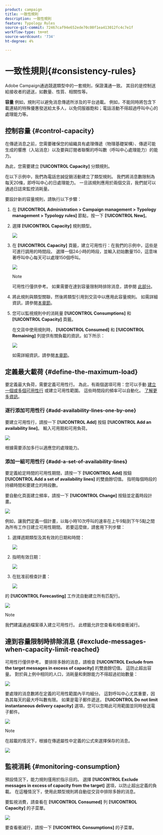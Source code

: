 ```yaml
---
product: campaign
title: 一致性規則
description: 一致性規則
feature: Typology Rules
source-git-commit: 72467caf94e652ede70c00f1ea413012fc4c7e1f
workflow-type: tm+mt
source-wordcount: '734'
ht-degree: 4%

---
```


# 一致性規則{#consistency-rules}

Adobe Campaign通過競選類型中的一套規則，保證溝通一致。 其目的是控制送給接收者的遞送，如數量、性質、相關性等。

**容量** 例如，規則可以避免消息傳遞所涉及的平台過載。 例如，不能同時將包含下載連結的特殊優惠發送給太多人，以免伺服器飽和；電話活動不得超過呼叫中心的處理能力等。

## 控制容量 {#control-capacity}

在傳遞消息之前，您需要確保您的組織具有處理傳遞（物理基礎架構）、傳遞可能生成的響應（入站消息）以及要與訂閱者聯繫的呼叫數（呼叫中心處理能力）的能力。

為此，您需要建立 **[!UICONTROL Capacity]** 分類規則。

在以下示例中，我們為電話忠誠促銷活動建立了類型規則。 我們將消息數限制為每天20條，即呼叫中心的日處理能力。 一旦該規則應用於兩個交貨，我們就可以通過日誌來監控消耗量。

要設計新的容量規則，請執行以下步驟：

1. 在 **[!UICONTROL Administration > Campaign management > Typology management > Typology rules]** 節點，按一下 **[!UICONTROL New]**。
1. 選擇 **[!UICONTROL Capacity]** 規則類型。

   ![](assets/campaign_opt_create_capacity_01.png)

1. 在 **[!UICONTROL Capacity]** 頁籤，建立可用性行：在我們的示例中，這些是可進行調用的時間段。 選擇一個24小時的時段，並輸入初始數量150，這意味著呼叫中心每天可以處理150個呼叫。

   ![](assets/campaign_opt_create_capacity_02.png)

   >[!NOTE]
   >
   >可用性行僅供參考。 如果需要在達到容量限制時排除消息，請參閱 [此部分](#exclude-messages-when-capacity-limit-reached)。

1. 將此規則與類型關聯，然後將類型引用到交貨中以應用此容量規則。 如需詳細資訊，請參閱[本章節](apply-rules.md#apply-a-typology-to-a-delivery)。
1. 您可以監視規則中的消耗量 **[!UICONTROL Consumptions]** 和 **[!UICONTROL Capacity]** 頁籤。

   在交貨中使用規則時， **[!UICONTROL Consumed]** 和 **[!UICONTROL Remaining]** 列提供有關負載的資訊，如下所示：

   ![](assets/campaign_opt_create_capacity_03.png)

   如需詳細資訊，請參閱[本章節](#monitor-consumption)。

## 定義最大載荷 {#define-the-maximum-load}

要定義最大負荷，需要定義可用性行。 為此，有兩個選項可用：您可以手動 [建立一個或多個可用性行](#add-availability-lines-one-by-one) 或建立可用性範圍。 這些時間段的頻率可以自動化。 [了解更多資訊](#add-a-set-of-availability-lines)。

### 逐行添加可用性行 {#add-availability-lines-one-by-one}

要建立可用性行，請按一下 **[!UICONTROL Add]** 按鈕 **[!UICONTROL Add an availability line]**。 輸入可用期和可用負荷。

![](assets/campaign_opt_create_capacity_02.png)

根據需要添加多行以適應您的處理能力。

### 添加一組可用性行 {#add-a-set-of-availability-lines}

要定義給定時間的可用性期間，請按一下 **[!UICONTROL Add]** 按鈕 **[!UICONTROL Add a set of availability lines]** 的雙曲餘切值。 指明每個時段的持續時間和要建立的時段數。

要自動化頁面建立頻率，請按一下 **[!UICONTROL Change]** 按鈕並定義時段計畫。

![](assets/campaign_opt_create_capacity_07.png)

例如，讓我們定義一個計畫，以每小時10次呼叫的速率在上午9點到下午5點之間為所有工作日建立可用性期間。 若要這麼做，請套用下列步驟：

1. 選擇週期類型及其有效的日期和時間：

   ![](assets/campaign_opt_create_capacity_08.png)

1. 指明有效日期：

   ![](assets/campaign_opt_create_capacity_09.png)

1. 在批准前檢查計畫：

   ![](assets/campaign_opt_create_capacity_10.png)

的 **[!UICONTROL Forecasting]** 工作流自動建立所有匹配行。

![](assets/campaign_opt_create_capacity_12.png)

>[!NOTE]
>
>我們建議通過檔案導入建立可用性行。 此標籤允許您查看和檢查衝減行。

## 達到容量限制時排除消息 {#exclude-messages-when-capacity-limit-reached}

可用性行僅供參考。 要排除多餘的消息，請檢查 **[!UICONTROL Exclude from the target messages in excess of capacity]** 的雙曲餘切值。 這防止超出容量。 對於與上例中相同的人口，消耗量和剩餘能力不得超過初始數量：

![](assets/campaign_opt_create_capacity_04.png)

要處理的消息數將在定義的可用性範圍內平均細分。 這對呼叫中心尤其重要，因為其每天的最大呼叫數有限。 如果是電子郵件遞送， **[!UICONTROL Do not limit instantaneous delivery capacity]** 選項，您可以忽略此可用範圍並同時發送電子郵件。

![](assets/campaign_opt_create_capacity_05.png)

>[!NOTE]
>
>在超載的情況下，根據在傳遞屬性中定義的公式來選擇保存的消息。

![](assets/campaign_opt_create_capacity_06.png)

## 監視消耗 {#monitoring-consumption}

預設情況下，能力規則僅用於指示目的。 選擇 **[!UICONTROL Exclude messages in excess of capacity from the target]** 選項，以防止超出定義的負載。 在這種情況下，使用此類型規則將自動從交貨中排除多餘的消息。

要監視消費，請查看在 **[!UICONTROL Consumed]** 列 **[!UICONTROL Capacity]** 的子菜單。

![](assets/campaign_opt_create_capacity_04.png)

要查看衝減行，請按一下 **[!UICONTROL Consumptions]** 的子菜單。
